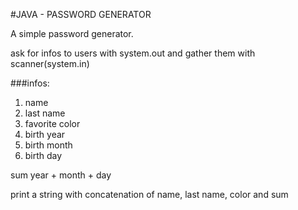 #JAVA - PASSWORD GENERATOR

A simple password generator.

ask for infos to users with system.out and gather them with scanner(system.in)

###infos:
   1. name
   2. last name
   3. favorite color
   4. birth year
   5. birth month
   6. birth day
 
sum year + month + day

print a string with concatenation of name, last name, color and sum
  

